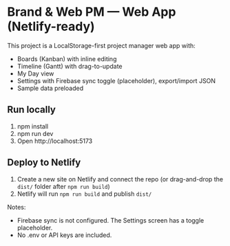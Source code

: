 # Brand & Web PM — Web App (Netlify-ready)

This project is a LocalStorage-first project manager web app with:
- Boards (Kanban) with inline editing
- Timeline (Gantt) with drag-to-update
- My Day view
- Settings with Firebase sync toggle (placeholder), export/import JSON
- Sample data preloaded

## Run locally
1. npm install
2. npm run dev
3. Open http://localhost:5173

## Deploy to Netlify
1. Create a new site on Netlify and connect the repo (or drag-and-drop the `dist/` folder after `npm run build`)
2. Netlify will run `npm run build` and publish `dist/`

Notes:
- Firebase sync is not configured. The Settings screen has a toggle placeholder.
- No .env or API keys are included.
